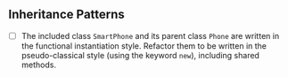 ## Inheritance Patterns
* [ ] The included class `SmartPhone` and its parent class `Phone` are written in the functional instantiation style. Refactor them to be written in the pseudo-classical style (using the keyword `new`), including shared methods.
